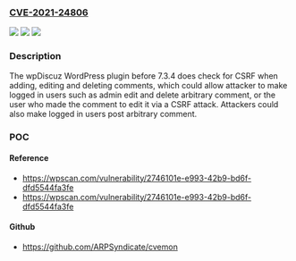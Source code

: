 ### [CVE-2021-24806](https://cve.mitre.org/cgi-bin/cvename.cgi?name=CVE-2021-24806)
![](https://img.shields.io/static/v1?label=Product&message=Comments%20%E2%80%93%20wpDiscuz&color=blue)
![](https://img.shields.io/static/v1?label=Version&message=7.3.4%3C%207.3.4%20&color=brighgreen)
![](https://img.shields.io/static/v1?label=Vulnerability&message=CWE-352%20Cross-Site%20Request%20Forgery%20(CSRF)&color=brighgreen)

### Description

The wpDiscuz WordPress plugin before 7.3.4 does check for CSRF when adding, editing and deleting comments, which could allow attacker to make logged in users such as admin edit and delete arbitrary comment, or the user who made the comment to edit it via a CSRF attack. Attackers could also make logged in users post arbitrary comment.

### POC

#### Reference
- https://wpscan.com/vulnerability/2746101e-e993-42b9-bd6f-dfd5544fa3fe
- https://wpscan.com/vulnerability/2746101e-e993-42b9-bd6f-dfd5544fa3fe

#### Github
- https://github.com/ARPSyndicate/cvemon

